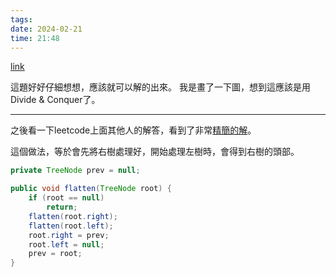 ```yaml
---
tags: 
date: 2024-02-21
time: 21:48
---
```

[link](https://leetcode.com/problems/flatten-binary-tree-to-linked-list/)

這題好好仔細想想，應該就可以解的出來。
我是畫了一下圖，想到這應該是用Divide & Conquer了。


---

之後看一下leetcode上面其他人的解答，看到了非常[精簡的解](https://leetcode.com/problems/flatten-binary-tree-to-linked-list/solutions/36977/my-short-post-order-traversal-java-solution-for-share/)。

這個做法，等於會先將右樹處理好，開始處理左樹時，會得到右樹的頭部。

```java
private TreeNode prev = null;

public void flatten(TreeNode root) {
    if (root == null)
        return;
    flatten(root.right);
    flatten(root.left);
    root.right = prev;
    root.left = null;
    prev = root;
}
```